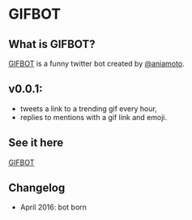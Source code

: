 # GIFBOT

## What is GIFBOT?
[GIFBOT](http://twitter.com/GIFBOT_) is a funny twitter bot created by [@aniamoto](http://twitter.com/aniamoto). 

## v0.0.1:
* tweets a link to a trending gif every hour,
* replies to mentions with a gif link and emoji.

## See it  here
[GIFBOT](http://twitter.com/GIFBOT_)

## Changelog
* April 2016: bot born